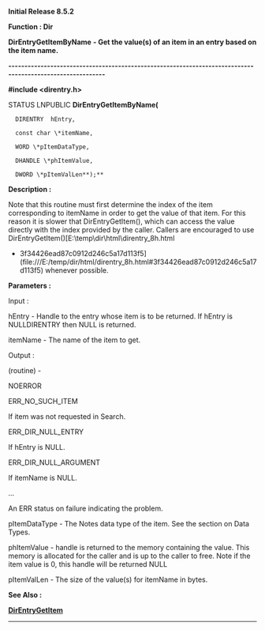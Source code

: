 




<!--
 /\* Font Definitions \*/
 @font-face
 {font-family:Helv;
 panose-1:2 11 6 4 2 2 2 3 2 4;}
@font-face
 {font-family:"Cambria Math";
 panose-1:2 4 5 3 5 4 6 3 2 4;}
@font-face
 {font-family:Calibri;
 panose-1:2 15 5 2 2 2 4 3 2 4;}
 /\* Style Definitions \*/
 p.MsoNormal, li.MsoNormal, div.MsoNormal
 {margin-top:0cm;
 margin-right:0cm;
 margin-bottom:8.0pt;
 margin-left:0cm;
 line-height:107%;
 font-size:11.0pt;
 font-family:"Calibri",sans-serif;}
a:link, span.MsoHyperlink
 {color:#0563C1;
 text-decoration:underline;}
.MsoChpDefault
 {font-size:11.0pt;}
.MsoPapDefault
 {margin-bottom:8.0pt;
 line-height:107%;}
 /\* Page Definitions \*/
 @page WordSection1
 {size:612.0pt 792.0pt;
 margin:72.0pt 72.0pt 72.0pt 72.0pt;}
div.WordSection1
 {page:WordSection1;}
-->




**Initial Release 8.5.2**



**Function : Dir**



**DirEntryGetItemByName** **- Get the
value(s) of an item in an entry based on the item name.** 


**----------------------------------------------------------------------------------------------------------**



**#include <direntry.h>**



STATUS
LNPUBLIC **DirEntryGetItemByName(**  

      DIRENTRY  hEntry,  

      const char \*itemName,  

      WORD \*pItemDataType,  

      DHANDLE \*phItemValue,  

      DWORD \*pItemValLen**);**



**Description :**



Note that
this routine must first determine the index of the item corresponding to
itemName in order to get the value of that item. For this reason it is slower
that DirEntryGetItem(), which can access the value directly with the index
provided by the caller. Callers are encouraged to use DirEntryGetItem()[E:\temp\dir\html\direntry\_8h.html
- 3f34426ead87c0912d246c5a17d113f5](file:///E:/temp/dir/html/direntry_8h.html#3f34426ead87c0912d246c5a17d113f5) whenever possible.


 


**Parameters :**



Input :  

hEntry  -  Handle to the entry whose item is to be returned. If hEntry is
NULLDIRENTRY then NULL is returned.  

  

itemName  -  The name of the item to get.  

  




Output :  

(routine)  -    

NOERROR   

  

  

  

ERR\_NO\_SUCH\_ITEM   

If item was not requested in Search.   

  

ERR\_DIR\_NULL\_ENTRY   

If hEntry is NULL.   

  

ERR\_DIR\_NULL\_ARGUMENT   

If itemName is NULL.   

  

...   

An ERR status on failure indicating the problem.   

  

  

  

pItemDataType  -  The Notes data type of the item. See the section on Data
Types.  

  

phItemValue  -  handle is returned to the memory containing the value. This
memory is allocated for the caller and is up to the caller to free. Note if the
item value is 0, this handle will be returned NULL  

  

pItemValLen  -  The size of the value(s) for itemName in bytes.  

  




 **See Also :**


**[DirEntryGetItem](DirEntryGetItem.md)**



----------------------------------------------------------------------------------------------------------


 





